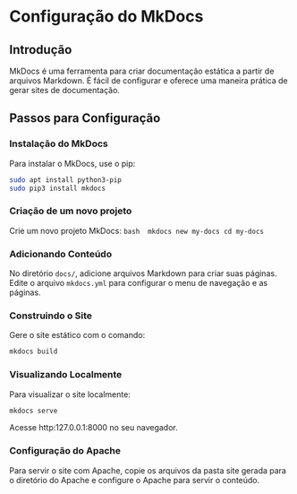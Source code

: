 # Configuração do MkDocs

## Introdução

MkDocs é uma ferramenta para criar documentação estática a partir de arquivos Markdown. É fácil de configurar e oferece uma maneira prática de gerar sites de documentação.

## Passos para Configuração

### Instalação do MkDocs

   Para instalar o MkDocs, use o pip:

   ```bash
   sudo apt install python3-pip
   sudo pip3 install mkdocs
```
###  Criação de um novo projeto
   Crie um novo projeto MkDocs:
	```bash 
   mkdocs new my-docs
   cd my-docs```

### Adicionando Conteúdo

No diretório `docs/`, adicione arquivos Markdown para criar suas páginas. Edite o arquivo `mkdocs.yml` para configurar o menu de navegação e as páginas.

### Construindo o Site

Gere o site estático com o comando:

```bash
mkdocs build
```

### Visualizando Localmente

Para visualizar o site localmente:

```bash
mkdocs serve
```
Acesse http:127.0.0.1:8000 no seu navegador.

### Configuração do Apache

Para servir o site com Apache, copie os arquivos da pasta site gerada para o diretório do Apache e configure o Apache para servir o conteúdo.


